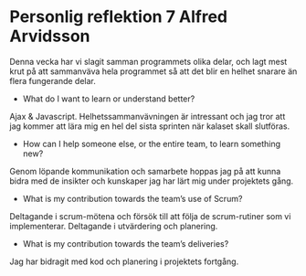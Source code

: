 # Personlig reflektion 7 Alfred Arvidsson

Denna vecka har vi slagit samman programmets olika delar, och lagt mest krut på att sammanväva hela programmet så att det blir en helhet snarare än flera fungerande delar.

- What do I want to learn or understand better?

Ajax & Javascript. Helhetssammanvävningen är intressant och jag tror att jag kommer att lära mig en hel del sista sprinten när kalaset skall slutföras.

- How can I help someone else, or the entire team, to learn something new?

Genom löpande kommunikation och samarbete hoppas jag på att kunna bidra med de insikter och kunskaper jag har lärt mig under projektets gång.

- What is my contribution towards the team’s use of Scrum?

Deltagande i scrum-mötena och försök till att följa de scrum-rutiner som vi implementerar. Deltagande i utvärdering och planering.

- What is my contribution towards the team’s deliveries?

Jag har bidragit med kod och planering i projektets fortgång.